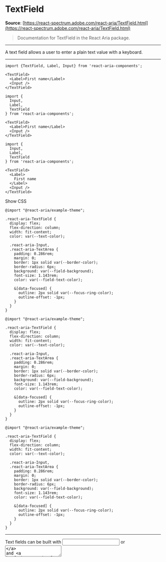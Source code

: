 # TextField

**Source**: [https://react-spectrum.adobe.com/react-aria/TextField.html](https://react-spectrum.adobe.com/react-aria/TextField.html)

> Documentation for TextField in the React Aria package.

---

A text field allows a user to enter a plain text value with a keyboard.

* * *

```
import {TextField, Label, Input} from 'react-aria-components';

<TextField>
  <Label>First name</Label>
  <Input />
</TextField>
```

```
import {
  Input,
  Label,
  TextField
} from 'react-aria-components';

<TextField>
  <Label>First name</Label>
  <Input />
</TextField>
```

```
import {
  Input,
  Label,
  TextField
} from 'react-aria-components';

<TextField>
  <Label>
    First name
  </Label>
  <Input />
</TextField>
```

Show CSS

```
@import "@react-aria/example-theme";

.react-aria-TextField {
  display: flex;
  flex-direction: column;
  width: fit-content;
  color: var(--text-color);

  .react-aria-Input,
  .react-aria-TextArea {
    padding: 0.286rem;
    margin: 0;
    border: 1px solid var(--border-color);
    border-radius: 6px;
    background: var(--field-background);
    font-size: 1.143rem;
    color: var(--field-text-color);

    &[data-focused] {
      outline: 2px solid var(--focus-ring-color);
      outline-offset: -1px;
    }
  }
}
```

```
@import "@react-aria/example-theme";

.react-aria-TextField {
  display: flex;
  flex-direction: column;
  width: fit-content;
  color: var(--text-color);

  .react-aria-Input,
  .react-aria-TextArea {
    padding: 0.286rem;
    margin: 0;
    border: 1px solid var(--border-color);
    border-radius: 6px;
    background: var(--field-background);
    font-size: 1.143rem;
    color: var(--field-text-color);

    &[data-focused] {
      outline: 2px solid var(--focus-ring-color);
      outline-offset: -1px;
    }
  }
}
```

```
@import "@react-aria/example-theme";

.react-aria-TextField {
  display: flex;
  flex-direction: column;
  width: fit-content;
  color: var(--text-color);

  .react-aria-Input,
  .react-aria-TextArea {
    padding: 0.286rem;
    margin: 0;
    border: 1px solid var(--border-color);
    border-radius: 6px;
    background: var(--field-background);
    font-size: 1.143rem;
    color: var(--field-text-color);

    &[data-focused] {
      outline: 2px solid var(--focus-ring-color);
      outline-offset: -1px;
    }
  }
}
```

* * *

Text fields can be built with [<input>](https://developer.mozilla.org/en-US/docs/Web/HTML/Element/input) or [<textarea>](https://developer.mozilla.org/en-US/docs/Web/HTML/Element/textarea) and [<label>](https://developer.mozilla.org/en-US/docs/Web/HTML/Element/label) elements, but you must manually ensure that they are semantically connected via ids for accessibility. `TextField` helps automate this, and handle other accessibility features while allowing for custom styling.

-   **Accessible** – Uses a native `<input>` element. Label, description, and error message elements are automatically associated with the field.
-   **Validation** – Support for native HTML constraint validation with customizable UI, custom validation functions, realtime validation, and server-side validation errors.

* * *

Shows a text field component with labels pointing to its parts, including the input, and label elements.ValueLabelInputLabelHelp textDescription or error message

Text fields consist of an input element and a label. `TextField` automatically manages the relationship between the two elements using the `for` attribute on the `<label>` element and the `aria-labelledby` attribute on the `<input>` element.

`TextField` also supports optional description and error message elements, which can be used to provide more context about the field, and any validation messages. These are linked with the input via the `aria-describedby` attribute.

```
import {TextField, Label, Input, FieldError, Text} from 'react-aria-components';

<TextField>
  <Label />
  <Input />
  <Text slot="description" />
  <FieldError />
</TextField>
```

```
import {
  FieldError,
  Input,
  Label,
  Text,
  TextField
} from 'react-aria-components';

<TextField>
  <Label />
  <Input />
  <Text slot="description" />
  <FieldError />
</TextField>
```

```
import {
  FieldError,
  Input,
  Label,
  Text,
  TextField
} from 'react-aria-components';

<TextField>
  <Label />
  <Input />
  <Text slot="description" />
  <FieldError />
</TextField>
```

If there is no visual label, an `aria-label` or `aria-labelledby` prop must be passed instead to identify the element to screen readers.

`TextField` makes use of the following concepts:

[

Forms

Validating and submitting form data, and integrating with form libraries.

](https://react-spectrum.adobe.com/react-aria/forms.html)

A `TextField` uses the following components, which may also be used standalone or reused in other components.

[

Label

A label provides context for an input element.

](https://developer.mozilla.org/en-US/docs/Web/HTML/Element/label)[

Input

An input allows a user to enter a plain text value with a keyboard.

](https://developer.mozilla.org/en-US/docs/Web/HTML/Element/input)

* * *

To help kick-start your project, we offer starter kits that include example implementations of all React Aria components with various styling solutions. All components are fully styled, including support for dark mode, high contrast mode, and all UI states. Each starter comes with a pre-configured [Storybook](https://storybook.js.org/) that you can experiment with, or use as a starting point for your own component library.

* * *

If you will use a TextField in multiple places in your app, you can wrap all of the pieces into a reusable component. This way, the DOM structure, styling code, and other logic are defined in a single place and reused everywhere to ensure consistency.

This example wraps `TextField` and all of its children together into a single component which accepts a `label` prop, which is passed to the right place. It also shows how to use the `description` slot to render [help text](#description), and `FieldError` component to render [validation errors](#validation).

```
import type {TextFieldProps, ValidationResult} from 'react-aria-components';
import {FieldError, Text} from 'react-aria-components';

interface MyTextFieldProps extends TextFieldProps {
  label?: string;
  description?: string;
  errorMessage?: string | ((validation: ValidationResult) => string);
}

function MyTextField(
  { label, description, errorMessage, ...props }: MyTextFieldProps
) {
  return (
    <TextField {...props}>
      <Label>{label}</Label>
      <Input />
      {description && <Text slot="description">{description}</Text>}
      <FieldError>{errorMessage}</FieldError>
    </TextField>
  );
}

<MyTextField label="Name" />
```

```
import type {
  TextFieldProps,
  ValidationResult
} from 'react-aria-components';
import {FieldError, Text} from 'react-aria-components';

interface MyTextFieldProps extends TextFieldProps {
  label?: string;
  description?: string;
  errorMessage?:
    | string
    | ((validation: ValidationResult) => string);
}

function MyTextField(
  { label, description, errorMessage, ...props }:
    MyTextFieldProps
) {
  return (
    <TextField {...props}>
      <Label>{label}</Label>
      <Input />
      {description && (
        <Text slot="description">{description}</Text>
      )}
      <FieldError>{errorMessage}</FieldError>
    </TextField>
  );
}

<MyTextField label="Name" />
```

```
import type {
  TextFieldProps,
  ValidationResult
} from 'react-aria-components';
import {
  FieldError,
  Text
} from 'react-aria-components';

interface MyTextFieldProps
  extends
    TextFieldProps {
  label?: string;
  description?: string;
  errorMessage?:
    | string
    | ((
      validation:
        ValidationResult
    ) => string);
}

function MyTextField({
  label,
  description,
  errorMessage,
  ...props
}: MyTextFieldProps) {
  return (
    <TextField
      {...props}
    >
      <Label>
        {label}
      </Label>
      <Input />
      {description && (
        <Text slot="description">
          {description}
        </Text>
      )}
      <FieldError>
        {errorMessage}
      </FieldError>
    </TextField>
  );
}

<MyTextField label="Name" />
```

* * *

A TextField's `value` is empty by default, but an initial, uncontrolled, value can be provided using the `defaultValue` prop.

```
<MyTextField
  label="Email"
  defaultValue="me@email.com" />
```

```
<MyTextField
  label="Email"
  defaultValue="me@email.com" />
```

```
<MyTextField
  label="Email"
  defaultValue="me@email.com"
/>
```

The `value` prop can be used to make the value controlled. The `onChange` event is fired when the user edits the text, and receives the new value.

```
function Example() {
  let [text, setText] = React.useState('');

  return (
    <>
      <MyTextField label="Your text" onChange={setText} />
      <p>Mirrored text: {text}</p>
    </>
  );
}
```

```
function Example() {
  let [text, setText] = React.useState('');

  return (
    <>
      <MyTextField label="Your text" onChange={setText} />
      <p>Mirrored text: {text}</p>
    </>
  );
}
```

```
function Example() {
  let [text, setText] =
    React.useState('');

  return (
    <>
      <MyTextField
        label="Your text"
        onChange={setText}
      />
      <p>
        Mirrored text:
        {' '}
        {text}
      </p>
    </>
  );
}
```

TextField supports the `name` prop for integration with HTML forms. In addition, attributes such as `type`, `pattern`, `inputMode`, and others are passed through to the underlying `<input>` element.

```
<MyTextField label="Email" name="email" type="email" />
```

```
<MyTextField label="Email" name="email" type="email" />
```

```
<MyTextField
  label="Email"
  name="email"
  type="email"
/>
```

* * *

TextField supports HTML constraint validation props such as `isRequired`, `type="email"`, `minLength`, and `pattern`, as well as custom validation functions, realtime validation, and server-side validation. It can also be integrated with other form libraries. See the [Forms](https://react-spectrum.adobe.com/react-aria/forms.html) guide to learn more.

To display validation errors, add a `<FieldError>` element as a child of the TextField. This allows you to render error messages from all of the above sources with consistent custom styles.

```
import {Form, FieldError, Button} from 'react-aria-components';

<Form>
  <TextField name="email" type="email" isRequired>    <Label>Email</Label>
    <Input />
    <FieldError />  </TextField>
  <Button type="submit">Submit</Button>
</Form>
```

```
import {
  Button,
  FieldError,
  Form
} from 'react-aria-components';

<Form>
  <TextField name="email" type="email" isRequired>    <Label>Email</Label>
    <Input />
    <FieldError />  </TextField>
  <Button type="submit">Submit</Button>
</Form>
```

```
import {
  Button,
  FieldError,
  Form
} from 'react-aria-components';

<Form>
  <TextField
    name="email"
    type="email"
    isRequired
  >    <Label>
      Email
    </Label>
    <Input />
    <FieldError />  </TextField>
  <Button type="submit">
    Submit
  </Button>
</Form>
```

Show CSS

```
.react-aria-TextField {
  .react-aria-Input,
  .react-aria-TextArea {
    &[data-invalid] {
      border-color: var(--invalid-color);
    }
  }

  .react-aria-FieldError {
    font-size: 12px;
    color: var(--invalid-color);
  }
}
```

```
.react-aria-TextField {
  .react-aria-Input,
  .react-aria-TextArea {
    &[data-invalid] {
      border-color: var(--invalid-color);
    }
  }

  .react-aria-FieldError {
    font-size: 12px;
    color: var(--invalid-color);
  }
}
```

```
.react-aria-TextField {
  .react-aria-Input,
  .react-aria-TextArea {
    &[data-invalid] {
      border-color: var(--invalid-color);
    }
  }

  .react-aria-FieldError {
    font-size: 12px;
    color: var(--invalid-color);
  }
}
```

By default, `FieldError` displays default validation messages provided by the browser. See [Customizing error messages](https://react-spectrum.adobe.com/react-aria/forms.html#customizing-error-messages) in the Forms guide to learn how to provide your own custom errors.

The `description` slot can be used to associate additional help text with a text field.

```
<TextField>
  <Label>Email</Label>
  <Input />
  <Text slot="description">
    Enter an email for us to contact you about your order.
  </Text></TextField>
```

```
<TextField>
  <Label>Email</Label>
  <Input />
  <Text slot="description">
    Enter an email for us to contact you about your order.
  </Text></TextField>
```

```
<TextField>
  <Label>Email</Label>
  <Input />
  <Text slot="description">
    Enter an email for
    us to contact you
    about your order.
  </Text></TextField>
```

Show CSS

```
.react-aria-TextField {
  [slot=description] {
    font-size: 12px;
  }
}
```

```
.react-aria-TextField {
  [slot=description] {
    font-size: 12px;
  }
}
```

```
.react-aria-TextField {
  [slot=description] {
    font-size: 12px;
  }
}
```

* * *

A TextField can be disabled using the `isDisabled` prop.

```
<MyTextField label="Email" isDisabled />
```

```
<MyTextField label="Email" isDisabled />
```

```
<MyTextField
  label="Email"
  isDisabled
/>
```

Show CSS

```
.react-aria-TextField {
  .react-aria-Input,
  .react-aria-TextArea {
    &[data-disabled] {
      border-color: var(--border-color-disabled);
      color: var(--text-color-disabled);
    }
  }
}
```

```
.react-aria-TextField {
  .react-aria-Input,
  .react-aria-TextArea {
    &[data-disabled] {
      border-color: var(--border-color-disabled);
      color: var(--text-color-disabled);
    }
  }
}
```

```
.react-aria-TextField {
  .react-aria-Input,
  .react-aria-TextArea {
    &[data-disabled] {
      border-color: var(--border-color-disabled);
      color: var(--text-color-disabled);
    }
  }
}
```

The `isReadOnly` boolean prop makes the TextField's text content immutable. Unlike `isDisabled`, the TextField remains focusable and the contents can still be copied. See [the MDN docs](https://developer.mozilla.org/en-US/docs/Web/HTML/Attributes/readonly) for more information.

```
<MyTextField label="Email" defaultValue="abc@adobe.com" isReadOnly />
```

```
<MyTextField
  label="Email"
  defaultValue="abc@adobe.com"
  isReadOnly
/>
```

```
<MyTextField
  label="Email"
  defaultValue="abc@adobe.com"
  isReadOnly
/>
```

* * *

TextField supports using the `TextArea` component in place of `Input` for multi-line text input.

```
import {TextField, Label, TextArea} from 'react-aria-components';

<TextField>
  <Label>Comment</Label>
  <TextArea />
</TextField>
```

```
import {
  Label,
  TextArea,
  TextField
} from 'react-aria-components';

<TextField>
  <Label>Comment</Label>
  <TextArea />
</TextField>
```

```
import {
  Label,
  TextArea,
  TextField
} from 'react-aria-components';

<TextField>
  <Label>
    Comment
  </Label>
  <TextArea />
</TextField>
```

* * *

Name

Type

Default

Description

`isInvalid`

`[boolean](https://developer.mozilla.org/docs/Web/JavaScript/Reference/Global_Objects/Boolean)`

—

Whether the value is invalid.

`enterKeyHint`

`'enter' | 'done' | 'go' | 'next' | 'previous' | 'search' | 'send'`

—

An enumerated attribute that defines what action label or icon to preset for the enter key on virtual keyboards. See [MDN](https://developer.mozilla.org/en-US/docs/Web/HTML/Global_attributes/enterkeyhint).

`isDisabled`

`[boolean](https://developer.mozilla.org/docs/Web/JavaScript/Reference/Global_Objects/Boolean)`

—

Whether the input is disabled.

`isReadOnly`

`[boolean](https://developer.mozilla.org/docs/Web/JavaScript/Reference/Global_Objects/Boolean)`

—

Whether the input can be selected but not changed by the user.

`isRequired`

`[boolean](https://developer.mozilla.org/docs/Web/JavaScript/Reference/Global_Objects/Boolean)`

—

Whether user input is required on the input before form submission.

`validate`

`( (value: [string](https://developer.mozilla.org/docs/Web/JavaScript/Reference/Global_Objects/String) )) => [ValidationError](#/tmp/2611825fd45e232864e65051a682ad38/node_modules/@react-types/shared/src/inputs.d.ts:ValidationError) | true | [null](https://developer.mozilla.org/docs/Web/JavaScript/Reference/Global_Objects/null) | [undefined](https://developer.mozilla.org/docs/Web/JavaScript/Reference/Global_Objects/undefined)`

—

A function that returns an error message if a given value is invalid. Validation errors are displayed to the user when the form is submitted if `validationBehavior="native"`. For realtime validation, use the `isInvalid` prop instead.

`autoFocus`

`[boolean](https://developer.mozilla.org/docs/Web/JavaScript/Reference/Global_Objects/Boolean)`

—

Whether the element should receive focus on render.

`value`

`[string](https://developer.mozilla.org/docs/Web/JavaScript/Reference/Global_Objects/String)`

—

The current value (controlled).

`defaultValue`

`[string](https://developer.mozilla.org/docs/Web/JavaScript/Reference/Global_Objects/String)`

—

The default value (uncontrolled).

`autoComplete`

`[string](https://developer.mozilla.org/docs/Web/JavaScript/Reference/Global_Objects/String)`

—

Describes the type of autocomplete functionality the input should provide if any. See [MDN](https://developer.mozilla.org/en-US/docs/Web/HTML/Element/input#htmlattrdefautocomplete).

`maxLength`

`[number](https://developer.mozilla.org/docs/Web/JavaScript/Reference/Global_Objects/Number)`

—

The maximum number of characters supported by the input. See [MDN](https://developer.mozilla.org/en-US/docs/Web/HTML/Element/input#htmlattrdefmaxlength).

`minLength`

`[number](https://developer.mozilla.org/docs/Web/JavaScript/Reference/Global_Objects/Number)`

—

The minimum number of characters required by the input. See [MDN](https://developer.mozilla.org/en-US/docs/Web/HTML/Element/input#htmlattrdefminlength).

`pattern`

`[string](https://developer.mozilla.org/docs/Web/JavaScript/Reference/Global_Objects/String)`

—

Regex pattern that the value of the input must match to be valid. See [MDN](https://developer.mozilla.org/en-US/docs/Web/HTML/Element/input#htmlattrdefpattern).

`type`

`'text' | 'search' | 'url' | 'tel' | 'email' | 'password' | [string](https://developer.mozilla.org/docs/Web/JavaScript/Reference/Global_Objects/String) &  & {}`

`'text'`

The type of input to render. See [MDN](https://developer.mozilla.org/en-US/docs/Web/HTML/Element/input#htmlattrdeftype).

`inputMode`

`'none' | 'text' | 'tel' | 'url' | 'email' | 'numeric' | 'decimal' | 'search'`

—

Hints at the type of data that might be entered by the user while editing the element or its contents. See [MDN](https://html.spec.whatwg.org/multipage/interaction.html#input-modalities:-the-inputmode-attribute).

`autoCorrect`

`[string](https://developer.mozilla.org/docs/Web/JavaScript/Reference/Global_Objects/String)`

—

An attribute that takes as its value a space-separated string that describes what, if any, type of autocomplete functionality the input should provide. See [MDN](https://developer.mozilla.org/en-US/docs/Web/HTML/Element/input#autocomplete).

`spellCheck`

`[string](https://developer.mozilla.org/docs/Web/JavaScript/Reference/Global_Objects/String)`

—

An enumerated attribute that defines whether the element may be checked for spelling errors. See [MDN](https://developer.mozilla.org/en-US/docs/Web/HTML/Global_attributes/spellcheck).

`name`

`[string](https://developer.mozilla.org/docs/Web/JavaScript/Reference/Global_Objects/String)`

—

The name of the input element, used when submitting an HTML form. See [MDN](https://developer.mozilla.org/en-US/docs/Web/HTML/Element/input#htmlattrdefname).

`form`

`[string](https://developer.mozilla.org/docs/Web/JavaScript/Reference/Global_Objects/String)`

—

The `<form>` element to associate the input with. The value of this attribute must be the id of a `<form>` in the same document. See [MDN](https://developer.mozilla.org/en-US/docs/Web/HTML/Reference/Elements/input#form).

`validationBehavior`

`'native' | 'aria'`

`'native'`

Whether to use native HTML form validation to prevent form submission when the value is missing or invalid, or mark the field as required or invalid via ARIA.

`children`

`[ChildrenOrFunction](#/tmp/2611825fd45e232864e65051a682ad38/node_modules/react-aria-components/src/utils.tsx:ChildrenOrFunction)<[TextFieldRenderProps](#/tmp/2611825fd45e232864e65051a682ad38/node_modules/react-aria-components/src/TextField.tsx:TextFieldRenderProps)>`

—

The children of the component. A function may be provided to alter the children based on component state.

`className`

`[ClassNameOrFunction](#/tmp/2611825fd45e232864e65051a682ad38/node_modules/react-aria-components/src/utils.tsx:ClassNameOrFunction)<[TextFieldRenderProps](#/tmp/2611825fd45e232864e65051a682ad38/node_modules/react-aria-components/src/TextField.tsx:TextFieldRenderProps)>`

—

The CSS [className](https://developer.mozilla.org/en-US/docs/Web/API/Element/className) for the element. A function may be provided to compute the class based on component state.

`style`

`[StyleOrFunction](#/tmp/2611825fd45e232864e65051a682ad38/node_modules/react-aria-components/src/utils.tsx:StyleOrFunction)<[TextFieldRenderProps](#/tmp/2611825fd45e232864e65051a682ad38/node_modules/react-aria-components/src/TextField.tsx:TextFieldRenderProps)>`

—

The inline [style](https://developer.mozilla.org/en-US/docs/Web/API/HTMLElement/style) for the element. A function may be provided to compute the style based on component state.

Events

Name

Type

Description

`onFocus`

`( (e: [FocusEvent](https://developer.mozilla.org/docs/Web/API/FocusEvent)<T> )) => void`

Handler that is called when the element receives focus.

`onBlur`

`( (e: [FocusEvent](https://developer.mozilla.org/docs/Web/API/FocusEvent)<T> )) => void`

Handler that is called when the element loses focus.

`onFocusChange`

`( (isFocused: [boolean](https://developer.mozilla.org/docs/Web/JavaScript/Reference/Global_Objects/Boolean) )) => void`

Handler that is called when the element's focus status changes.

`onKeyDown`

`( (e: [KeyboardEvent](#/tmp/2611825fd45e232864e65051a682ad38/node_modules/@react-types/shared/src/events.d.ts:KeyboardEvent) )) => void`

Handler that is called when a key is pressed.

`onKeyUp`

`( (e: [KeyboardEvent](#/tmp/2611825fd45e232864e65051a682ad38/node_modules/@react-types/shared/src/events.d.ts:KeyboardEvent) )) => void`

Handler that is called when a key is released.

`onChange`

`( (value: T )) => void`

Handler that is called when the value changes.

`onCopy`

`ClipboardEventHandler<[HTMLInputElement](https://developer.mozilla.org/docs/Web/API/HTMLInputElement)>`

Handler that is called when the user copies text. See [MDN](https://developer.mozilla.org/en-US/docs/Web/API/HTMLElement/oncopy).

`onCut`

`ClipboardEventHandler<[HTMLInputElement](https://developer.mozilla.org/docs/Web/API/HTMLInputElement)>`

Handler that is called when the user cuts text. See [MDN](https://developer.mozilla.org/en-US/docs/Web/API/HTMLElement/oncut).

`onPaste`

`ClipboardEventHandler<[HTMLInputElement](https://developer.mozilla.org/docs/Web/API/HTMLInputElement)>`

Handler that is called when the user pastes text. See [MDN](https://developer.mozilla.org/en-US/docs/Web/API/HTMLElement/onpaste).

`onCompositionStart`

`CompositionEventHandler<[HTMLInputElement](https://developer.mozilla.org/docs/Web/API/HTMLInputElement)>`

Handler that is called when a text composition system starts a new text composition session. See [MDN](https://developer.mozilla.org/en-US/docs/Web/API/Element/compositionstart_event).

`onCompositionEnd`

`CompositionEventHandler<[HTMLInputElement](https://developer.mozilla.org/docs/Web/API/HTMLInputElement)>`

Handler that is called when a text composition system completes or cancels the current text composition session. See [MDN](https://developer.mozilla.org/en-US/docs/Web/API/Element/compositionend_event).

`onCompositionUpdate`

`CompositionEventHandler<[HTMLInputElement](https://developer.mozilla.org/docs/Web/API/HTMLInputElement)>`

Handler that is called when a new character is received in the current text composition session. See [MDN](https://developer.mozilla.org/en-US/docs/Web/API/Element/compositionupdate_event).

`onSelect`

`ReactEventHandler<[HTMLInputElement](https://developer.mozilla.org/docs/Web/API/HTMLInputElement)>`

Handler that is called when text in the input is selected. See [MDN](https://developer.mozilla.org/en-US/docs/Web/API/Element/select_event).

`onBeforeInput`

`FormEventHandler<[HTMLInputElement](https://developer.mozilla.org/docs/Web/API/HTMLInputElement)>`

Handler that is called when the input value is about to be modified. See [MDN](https://developer.mozilla.org/en-US/docs/Web/API/HTMLElement/beforeinput_event).

`onInput`

`FormEventHandler<[HTMLInputElement](https://developer.mozilla.org/docs/Web/API/HTMLInputElement)>`

Handler that is called when the input value is modified. See [MDN](https://developer.mozilla.org/en-US/docs/Web/API/HTMLElement/input_event).

Layout

Name

Type

Description

`slot`

`[string](https://developer.mozilla.org/docs/Web/JavaScript/Reference/Global_Objects/String) | [null](https://developer.mozilla.org/docs/Web/JavaScript/Reference/Global_Objects/null)`

A slot name for the component. Slots allow the component to receive props from a parent component. An explicit `null` value indicates that the local props completely override all props received from a parent.

PositioningAccessibility

Name

Type

Description

`id`

`[string](https://developer.mozilla.org/docs/Web/JavaScript/Reference/Global_Objects/String)`

The element's unique identifier. See [MDN](https://developer.mozilla.org/en-US/docs/Web/HTML/Global_attributes/id).

`excludeFromTabOrder`

`[boolean](https://developer.mozilla.org/docs/Web/JavaScript/Reference/Global_Objects/Boolean)`

Whether to exclude the element from the sequential tab order. If true, the element will not be focusable via the keyboard by tabbing. This should be avoided except in rare scenarios where an alternative means of accessing the element or its functionality via the keyboard is available.

`aria-activedescendant`

`[string](https://developer.mozilla.org/docs/Web/JavaScript/Reference/Global_Objects/String)`

Identifies the currently active element when DOM focus is on a composite widget, textbox, group, or application.

`aria-autocomplete`

`'none' | 'inline' | 'list' | 'both'`

Indicates whether inputting text could trigger display of one or more predictions of the user's intended value for an input and specifies how predictions would be presented if they are made.

`aria-haspopup`

`[boolean](https://developer.mozilla.org/docs/Web/JavaScript/Reference/Global_Objects/Boolean) | 'false' | 'true' | 'menu' | 'listbox' | 'tree' | 'grid' | 'dialog'`

Indicates the availability and type of interactive popup element, such as menu or dialog, that can be triggered by an element.

`aria-controls`

`[string](https://developer.mozilla.org/docs/Web/JavaScript/Reference/Global_Objects/String)`

Identifies the element (or elements) whose contents or presence are controlled by the current element.

`aria-label`

`[string](https://developer.mozilla.org/docs/Web/JavaScript/Reference/Global_Objects/String)`

Defines a string value that labels the current element.

`aria-labelledby`

`[string](https://developer.mozilla.org/docs/Web/JavaScript/Reference/Global_Objects/String)`

Identifies the element (or elements) that labels the current element.

`aria-describedby`

`[string](https://developer.mozilla.org/docs/Web/JavaScript/Reference/Global_Objects/String)`

Identifies the element (or elements) that describes the object.

`aria-details`

`[string](https://developer.mozilla.org/docs/Web/JavaScript/Reference/Global_Objects/String)`

Identifies the element (or elements) that provide a detailed, extended description for the object.

`aria-errormessage`

`[string](https://developer.mozilla.org/docs/Web/JavaScript/Reference/Global_Objects/String)`

Identifies the element that provides an error message for the object.

A `<Label>` accepts all HTML attributes.

An `<Input>` accepts all HTML attributes.

A `<TextArea>` accepts all HTML attributes.

`<Text>` accepts all HTML attributes.

A `<FieldError>` displays validation errors.

Show props

Name

Type

Description

`children`

`[ChildrenOrFunction](#/tmp/2611825fd45e232864e65051a682ad38/node_modules/react-aria-components/src/utils.tsx:ChildrenOrFunction)<[FieldErrorRenderProps](#/tmp/2611825fd45e232864e65051a682ad38/node_modules/react-aria-components/src/FieldError.tsx:FieldErrorRenderProps)>`

The children of the component. A function may be provided to alter the children based on component state.

`className`

`[ClassNameOrFunction](#/tmp/2611825fd45e232864e65051a682ad38/node_modules/react-aria-components/src/utils.tsx:ClassNameOrFunction)<[FieldErrorRenderProps](#/tmp/2611825fd45e232864e65051a682ad38/node_modules/react-aria-components/src/FieldError.tsx:FieldErrorRenderProps)>`

The CSS [className](https://developer.mozilla.org/en-US/docs/Web/API/Element/className) for the element. A function may be provided to compute the class based on component state.

`style`

`[StyleOrFunction](#/tmp/2611825fd45e232864e65051a682ad38/node_modules/react-aria-components/src/utils.tsx:StyleOrFunction)<[FieldErrorRenderProps](#/tmp/2611825fd45e232864e65051a682ad38/node_modules/react-aria-components/src/FieldError.tsx:FieldErrorRenderProps)>`

The inline [style](https://developer.mozilla.org/en-US/docs/Web/API/HTMLElement/style) for the element. A function may be provided to compute the style based on component state.

EventsPositioningAccessibility

Name

Type

Description

`id`

`[string](https://developer.mozilla.org/docs/Web/JavaScript/Reference/Global_Objects/String)`

The element's unique identifier. See [MDN](https://developer.mozilla.org/en-US/docs/Web/HTML/Global_attributes/id).

* * *

React Aria components can be styled in many ways, including using CSS classes, inline styles, utility classes (e.g. Tailwind), CSS-in-JS (e.g. Styled Components), etc. By default, all components include a builtin `className` attribute which can be targeted using CSS selectors. These follow the `react-aria-ComponentName` naming convention.

```
.react-aria-TextField {
  /* ... */
}
```

```
.react-aria-TextField {
  /* ... */
}
```

```
.react-aria-TextField {
  /* ... */
}
```

A custom `className` can also be specified on any component. This overrides the default `className` provided by React Aria with your own.

```
<TextField className="my-textfield">
  {/* ... */}
</TextField>
```

```
<TextField className="my-textfield">
  {/* ... */}
</TextField>
```

```
<TextField className="my-textfield">
  {/* ... */}
</TextField>
```

In addition, some components support multiple UI states (e.g. focused, placeholder, readonly, etc.). React Aria components expose states using data attributes, which you can target in CSS selectors. For example:

```
input[data-hovered] {
  /* ... */
}

input[data-disabled] {
  /* ... */
}
```

```
input[data-hovered] {
  /* ... */
}

input[data-disabled] {
  /* ... */
}
```

```
input[data-hovered] {
  /* ... */
}

input[data-disabled] {
  /* ... */
}
```

The states, selectors, and render props for each component used in a `TextField` are documented below.

A `TextField` can be targeted with the `.react-aria-TextField` CSS selector, or by overriding with a custom `className`. It supports the following states:

Name

CSS Selector

Description

`isDisabled`

`[data-disabled]`

Whether the text field is disabled.

`isInvalid`

`[data-invalid]`

Whether the value is invalid.

`isReadOnly`

`[data-readonly]`

Whether the text field is read only.

`isRequired`

`[data-required]`

Whether the text field is required.

A `Label` can be targeted with the `.react-aria-Label` CSS selector, or by overriding with a custom `className`.

An `Input` can be targeted with the `.react-aria-Input` CSS selector, or by overriding with a custom `className`. It supports the following states:

Name

CSS Selector

Description

`isHovered`

`[data-hovered]`

Whether the input is currently hovered with a mouse.

`isFocused`

`[data-focused]`

Whether the input is focused, either via a mouse or keyboard.

`isFocusVisible`

`[data-focus-visible]`

Whether the input is keyboard focused.

`isDisabled`

`[data-disabled]`

Whether the input is disabled.

`isInvalid`

`[data-invalid]`

Whether the input is invalid.

A `TextArea` can be targeted with the `.react-aria-TextArea` CSS selector, or by overriding with a custom `className`. It supports the same states as `Input` described above.

The help text elements within a `TextField` can be targeted with the `[slot=description]` and `[slot=errorMessage]` CSS selectors, or by adding a custom `className`.

A `FieldError` can be targeted with the `.react-aria-FieldError` CSS selector, or by overriding with a custom `className`. It supports the following render props:

Name

Description

`isInvalid`

Whether the input value is invalid.

`validationErrors`

The current error messages for the input if it is invalid, otherwise an empty array.

`validationDetails`

The native validation details for the input.

* * *

If you need to customize one of the components within a `TextField`, such as `Label` or `Input`, in many cases you can create a wrapper component. This lets you customize the props passed to the component.

```
function MyInput(props) {
  return <Input {...props} className="my-input" />
}
```

```
function MyInput(props) {
  return <Input {...props} className="my-input" />
}
```

```
function MyInput(props) {
  return (
    <Input
      {...props}
      className="my-input"
    />
  );
}
```

All React Aria Components export a corresponding context that can be used to send props to them from a parent element. This enables you to build your own compositional APIs similar to those found in React Aria Components itself. You can send any prop or ref via context that you could pass to the corresponding component. The local props and ref on the component are merged with the ones passed via context, with the local props taking precedence (following the rules documented in [mergeProps](https://react-spectrum.adobe.com/react-aria/mergeProps.html)).

Component

Context

Props

Ref

`TextField`

`TextFieldContext`

`[TextFieldProps](#/tmp/2611825fd45e232864e65051a682ad38/node_modules/react-aria-components/src/TextField.tsx:TextFieldProps)`

`[HTMLDivElement](https://developer.mozilla.org/docs/Web/API/HTMLDivElement)`

This example shows a `FieldGroup` component that renders a group of text fields with a title and optional error message. It uses the [useId](https://react-spectrum.adobe.com/react-aria/useId.html) hook to generate a unique id for the error message. All of the child TextFields are marked invalid and associated with the error message via the `aria-describedby` attribute passed to the `TextFieldContext` provider.

```
import {TextFieldContext} from 'react-aria-components';
import {useId} from 'react-aria';

interface FieldGroupProps {
  title?: string;
  children?: React.ReactNode;
  errorMessage?: string;
}

function FieldGroup({ title, children, errorMessage }: FieldGroupProps) {
  let errorId = useId();
  return (
    <fieldset>
      <legend>{title}</legend>
      <TextFieldContext.Provider
        value={{
          isInvalid: !!errorMessage,
          'aria-describedby': errorMessage ? errorId : undefined
        }}
      >        {children}
      </TextFieldContext.Provider>
      {errorMessage && (
        <small id={errorId} className="invalid">{errorMessage}</small>
      )}
    </fieldset>
  );
}

<FieldGroup title="Account details" errorMessage="Invalid account details.">
  <MyTextField label="Name" defaultValue="Devon" />
  <MyTextField label="Email" defaultValue="devon@example.com" />
</FieldGroup>
```

```
import {TextFieldContext} from 'react-aria-components';
import {useId} from 'react-aria';

interface FieldGroupProps {
  title?: string;
  children?: React.ReactNode;
  errorMessage?: string;
}

function FieldGroup(
  { title, children, errorMessage }: FieldGroupProps
) {
  let errorId = useId();
  return (
    <fieldset>
      <legend>{title}</legend>
      <TextFieldContext.Provider
        value={{
          isInvalid: !!errorMessage,
          'aria-describedby': errorMessage
            ? errorId
            : undefined
        }}
      >        {children}
      </TextFieldContext.Provider>
      {errorMessage && (
        <small id={errorId} className="invalid">
          {errorMessage}
        </small>
      )}
    </fieldset>
  );
}

<FieldGroup
  title="Account details"
  errorMessage="Invalid account details."
>
  <MyTextField label="Name" defaultValue="Devon" />
  <MyTextField
    label="Email"
    defaultValue="devon@example.com"
  />
</FieldGroup>
```

```
import {TextFieldContext} from 'react-aria-components';
import {useId} from 'react-aria';

interface FieldGroupProps {
  title?: string;
  children?:
    React.ReactNode;
  errorMessage?: string;
}

function FieldGroup(
  {
    title,
    children,
    errorMessage
  }: FieldGroupProps
) {
  let errorId = useId();
  return (
    <fieldset>
      <legend>
        {title}
      </legend>
      <TextFieldContext.Provider
        value={{
          isInvalid:
            !!errorMessage,
          'aria-describedby':
            errorMessage
              ? errorId
              : undefined
        }}
      >        {children}
      </TextFieldContext.Provider>
      {errorMessage && (
        <small
          id={errorId}
          className="invalid"
        >
          {errorMessage}
        </small>
      )}
    </fieldset>
  );
}

<FieldGroup
  title="Account details"
  errorMessage="Invalid account details."
>
  <MyTextField
    label="Name"
    defaultValue="Devon"
  />
  <MyTextField
    label="Email"
    defaultValue="devon@example.com"
  />
</FieldGroup>
```

Show CSS

```
fieldset {
  padding: 1.5em;
  width: fit-content;
}

.invalid {
  color: var(--invalid-color);
  margin-top: 1em;
  display: block;
}
```

```
fieldset {
  padding: 1.5em;
  width: fit-content;
}

.invalid {
  color: var(--invalid-color);
  margin-top: 1em;
  display: block;
}
```

```
fieldset {
  padding: 1.5em;
  width: fit-content;
}

.invalid {
  color: var(--invalid-color);
  margin-top: 1em;
  display: block;
}
```

TextField passes props to its child components, such as the label and input, via their associated contexts. These contexts are exported so you can also consume them in your own custom components. This enables you to reuse existing components from your app or component library together with React Aria Components.

Component

Context

Props

Ref

`Label`

`LabelContext`

`[LabelProps](#/tmp/2611825fd45e232864e65051a682ad38/node_modules/react-aria-components/src/Label.tsx:LabelProps)`

`[HTMLLabelElement](https://developer.mozilla.org/docs/Web/API/HTMLLabelElement)`

`Input`

`InputContext`

`[InputProps](#/tmp/2611825fd45e232864e65051a682ad38/node_modules/react-aria-components/src/Input.tsx:InputProps)`

`[HTMLInputElement](https://developer.mozilla.org/docs/Web/API/HTMLInputElement)`

`TextArea`

`TextAreaContext`

`[TextAreaProps](#/tmp/2611825fd45e232864e65051a682ad38/node_modules/react-aria-components/src/TextArea.tsx:TextAreaProps)`

`[HTMLTextAreaElement](https://developer.mozilla.org/docs/Web/API/HTMLTextAreaElement)`

`Text`

`TextContext`

`[TextProps](#/tmp/2611825fd45e232864e65051a682ad38/node_modules/react-aria-components/src/Text.tsx:TextProps)`

`[HTMLElement](https://developer.mozilla.org/docs/Web/HTML/Element)`

This example consumes from `LabelContext` in an existing styled label component to make it compatible with React Aria Components. The `[useContextProps](#/tmp/2611825fd45e232864e65051a682ad38/node_modules/react-aria-components/src/utils.tsx:useContextProps)` hook merges the local props and ref with the ones provided via context by TextField.

```
import type {LabelProps} from 'react-aria-components';
import {LabelContext, useContextProps} from 'react-aria-components';

const MyCustomLabel = React.forwardRef(
  (props: LabelProps, ref: React.ForwardedRef<HTMLLabelElement>) => {
    // Merge the local props and ref with the ones provided via context.
    [props, ref] = useContextProps(props, ref, LabelContext);
    // ... your existing Label component
    return <label {...props} ref={ref} />;
  }
);
```

```
import type {LabelProps} from 'react-aria-components';
import {
  LabelContext,
  useContextProps
} from 'react-aria-components';

const MyCustomLabel = React.forwardRef(
  (
    props: LabelProps,
    ref: React.ForwardedRef<HTMLLabelElement>
  ) => {
    // Merge the local props and ref with the ones provided via context.
    [props, ref] = useContextProps(
      props,
      ref,
      LabelContext
    );
    // ... your existing Label component
    return <label {...props} ref={ref} />;
  }
);
```

```
import type {LabelProps} from 'react-aria-components';
import {
  LabelContext,
  useContextProps
} from 'react-aria-components';

const MyCustomLabel =
  React.forwardRef(
    (
      props: LabelProps,
      ref:
        React.ForwardedRef<
          HTMLLabelElement
        >
    ) => {
      // Merge the local props and ref with the ones provided via context.
      [props, ref] =
        useContextProps(
          props,
          ref,
          LabelContext
        );
      // ... your existing Label component
      return (
        <label
          {...props}
          ref={ref}
        />
      );
    }
  );
```

Now you can use `MyCustomLabel` within a `TextField`, in place of the builtin React Aria Components `Label`.

```
<TextField>
  <MyCustomLabel>Name</MyCustomLabel>  <Input />
</TextField>
```

```
<TextField>
  <MyCustomLabel>Name</MyCustomLabel>  <Input />
</TextField>
```

```
<TextField>
  <MyCustomLabel>
    Name
  </MyCustomLabel>  <Input />
</TextField>
```

If you need to customize things even further, such as accessing internal state or intercepting events, you can drop down to the lower level Hook-based API. See [useTextField](https://react-spectrum.adobe.com/react-aria/useTextField.html) for more details.